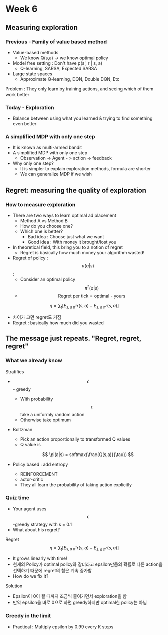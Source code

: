 # Week 6

## Measuring exploration 

### Previous - Family of value based method

- Value-based methods
  - We know Q(s,a) -> we know optimal policy
- Model free setting : Don't have p(s', r | s, a)
  - Q-learning, SARSA, Expected SARSA
- Large state spaces
  - Approximate Q-learning, DQN, Double DQN, Etc

Problem : They only learn by training actions, and seeing which of them work better

### Today - Exploration

- Balance between using what you learned & trying to find something even better

### A simplified MDP with only one step

- It is known as multi-armed bandit
- A simplified MDP with only one step
  - Observation -> Agent - > action -> feedback
- Why only one step?
  - It is simpler to explain exploration methods, formula are shorter
  - We can generalize MDP if we wish

## Regret: measuring the quality of exploration

### How to measure exploration

- There are two ways to learn optimal ad placement
  - Method A vs Method B
  - How do you choose one?
  - Which one is better?
    - Bad idea : Choose just what we want
    - Good idea : With money it brought/lost you
- In theoretical field, this bring you to a notion of regret
  - Regret is basically how much money your algorithm wasted!
- Regret of policy : $$\pi(a|s)$$:
  - Consider an optimal policy $$\pi^*(a|s)$$
  - $$\text{Regret per tick} = \text{optimal - yours}$$

$$
\eta = \sum_t[E_{s, a \text{~} \pi^*} r(s,a) - E_{s,a \text{~} \pi}r(s,a)]
$$

- 차이가 크면 regret도 커짐
- Regret : basically how much did you wasted

## The message just repeats. "Regret, regret, regret"

### What we already know

Stratifies

- $$\epsilon$$ - greedy

  - With probability $$\epsilon$$ take a uniformly random action
  - Otherwise take optimum

- Boltzman

  - Pick an action proportionally to transformed Q values
  - Q value is

  $$
  \pi(a|s) = softmax(\frac{Q(s,a)}{\tau})
  $$

- Policy based : add entropy

  - REINFORCEMENT
  - actor-critic
  - They all learn the probability of taking action explicitly

### Quiz time

- Your agent uses $$\epsilon$$-greedy strategy with s = 0.1
- What about his regret?

Regret
$$
\eta = \sum_t[E_{s,a \text{~}\pi^*}r(s,a) - E_{s,a \text{~} \pi}r(s,a)]
$$

- It grows linearly with time!
- 현재의 Policy가 optimal policy와 같더라고 epsilon만큼의 확률로 다른 action을 선택하기 때문에 regret의 합은 계속 증가함
- How do we fix it?

Solution

- Epsilon이 0이 될 때까지 조금씩 줄여가면서 exploration을 함
- 만약 epsilon을 바로 0으로 하면 greedy하지만 optimal한 policy는 아님

### Greedy in the limit

- Practical : Multiply epsilon by 0.99 every K steps